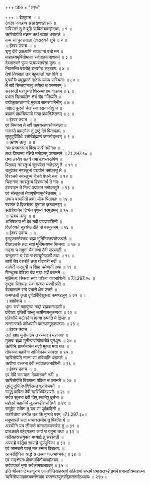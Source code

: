 +++
title = "२९७"

+++
॥ देव्युवाच ॥ ॥  
देवदेव जगन्नाथ संसारार्णवतारक ॥  
सविस्तरं तु मे ब्रूहि ऋषितोयामहोदयम् ॥ १ ॥  
ऋषितोयेति तन्नाम कथं ख्यातं धरातले ॥  
कथं सा पुनरायाता देवदारुवने शुभे ॥ २ ॥  
॥ ईश्वर उवाच ॥ ॥  
शृणु देवि प्रवक्ष्यामि सावधाना वचो मम ॥  
माहात्म्यमृषितोयायाः सर्वपातकनाशनम् ॥ ३ ॥  
देवदारुवने पुण्य ऋषयस्तपसा युताः ॥  
निवसन्ति वरारोहे शतशोथ सहस्रशः ॥ ४ ॥  
तेषां निवसतां तत्र बहुकालो गतः प्रिये ॥  
पुत्रपौत्रैः प्रवृद्धास्ते दारुकं व्याप्य संस्थिताः ॥ ८५ ॥  
ते सर्वे चिन्तयामासुः समेत्य च परस्परम् ॥  
सरस्वती महापुण्या शिरस्याधाय वाडवम् ॥ ६ ॥  
प्रभासं चिरकालेन क्षेत्रं चैव गमिष्यति ॥  
वापीकूपतडागादि मुक्त्वा सागरगामिनीम् ॥ ७ ॥  
नाह्लादं कुरुते चेतः स्नानदानजपेषु च ॥  
ब्रह्माणं प्रार्थयिष्यामो गत्वा ब्रह्मनिकेतनम् ॥ ८ ॥  
॥ ईश्वर उवाच ॥ ॥  
एवं निमन्त्र्य ते सर्वे ऋषयस्तपसोज्ज्वलाः॥  
गतास्ते ब्रह्मलोकं तु द्रष्टुं देवं पितामहम् ॥  
तुष्टुवुर्विविधैः स्तोत्रैर्ब्रह्माणं कमलोद्भवम् ॥ ९ ॥  
॥ ऋषय ऊचुः ॥ ॥  
नमः प्रणवरूपाय विश्व कर्त्रे नमोनमः ॥  
तथा विश्वस्य रक्षित्रे नमोऽस्तु परमात्मने ॥ 7.1.297.१० ॥  
तथा तस्यैव संहर्त्रे नमो ब्रह्मस्वरूपिणे ॥  
पितामह नमस्तुभ्यं सुरज्येष्ठ नमोऽस्तु ते ॥ ११ ॥  
चतुर्वक्त्र नमस्तुभ्यं पद्मयोने नमोऽस्तु ते ॥  
विरञ्चये नमस्तुभ्यं विधये वेधसे नमः ॥ १२ ॥  
चिदानन्द नमस्तुभ्यं हिरण्यगर्भ ते नमः ॥  
हंसवाहन ते नित्यं पद्मासन नमोऽस्तुते ॥ १३ ॥  
एवं संस्तुवतां तेषामृषीणामूर्ध्वरेतसाम् ॥  
उवाच परमप्रीतो ब्रह्मा लोक पितामहः ॥ १४ ॥  
स्वागतं वै द्विजश्रेष्ठा युष्माकं कृतवानहम् ॥  
स्तोत्रेणानेन दिव्येन वृणुध्वं वरमुत्तमम् ॥ १५ ॥  
॥ ऋषय ऊचुः ॥ ॥  
अभिषेकाय नो देव नदी पापप्रणाशिनी ॥  
विलोक्यते सुरश्रेष्ठ देहि नो वरमुत्तमम् ॥ १६ ॥  
॥ ईश्वर उवाच ॥ ॥  
इत्युक्तस्तैस्तदा ब्रह्मा मुनिभिस्तपसोज्ज्वलैः ॥  
वीक्षाञ्चक्रे तदा सर्वा मूर्तिमत्यश्च निम्नगाः ॥ १७ ॥  
गङ्गा च यमुना चैव तथा देवी सरस्वती ॥  
चन्द्रभागा च रेवा च शरयूर्गण्डकी तथा ॥ १८ ॥  
तापी चैव वरारोहे तथा गोदावरी नदी ॥  
कावेरी चन्द्रपुत्री च शिप्रा चर्मण्वती तथा ॥ १९ ॥  
सिन्धुश्च वेदिका चैव नदाः सर्वे वरानने ॥  
मूर्तिमत्यः स्थिताः सर्वाः पवित्राः पापनाशिनी ॥ 7.1.297.२० ॥  
दृष्ट्वा पितामहः सर्वा गत्वरा धरणीं प्रति ॥  
देवदारुवने रम्ये प्रभासे क्षेत्र उत्तमे ॥  
कमण्डलौ कृता दृष्टिर्विविशुस्ताः कमण्डलुम् ॥ २१ ॥ ।  
। ब्रह्मोवाच ॥ ॥  
धृताः सर्वा महापुण्या नद्यो ब्रह्मकमण्डलौ॥  
प्रविष्टाः पृथिवीं यान्तु ऋषीणामनुकम्पया ॥ २२ ॥  
प्रहिणोमि यद्येकां च ह्यन्या रुष्यति मे द्विजाः ॥  
तस्मात्सर्वाः प्रमोक्ष्यामि कमण्डलुकृतालयाः ॥ २३ ॥  
॥ ईश्वर उवाच ॥  
ततो ब्रह्मा मुमोचाऽथ तत्रस्थाश्च महापगाः ॥  
मुक्त्वा ब्रह्मा मुनीन्सर्वान्प्रोवाचेदं पुनःपुनः ॥ २४ ॥  
ऋषिभिः प्रार्थ्यमानेन नद्यो मुक्ता मया यतः ॥  
तोयरूपा महावेगा अभिषेकाय सत्वराः ॥ २५ ॥  
ऋषितोयेति नाम्ना सा भविष्यति धरातले ॥  
ऋषीणां वल्लभा देवी सर्वपातकनाशिनी ॥ २६ ॥  
॥ ईश्वर उवाच ॥ ॥  
एवं देवि समायाता देवदारुवने नदी ॥  
ऋषितोयेति विख्याता पवित्रा च वरानने ॥ २७ ॥  
तूर्यदुन्दुभिनिर्घोषैर्वेदमङ्गलनिःस्वनैः ॥  
समुद्रं प्रापिता देवी ऋषिभिर्वेदपारगैः ॥ २८ ॥  
सर्वत्र सुलभा देवी त्रिषु स्थानेषु दुर्लभा ॥  
महोदये महातीर्थे मूलचण्डीशसन्निधौ ॥ २९ ॥  
समुद्रेण समेता तु यत्र सा पूर्ववाहिनी ॥  
यत्रर्षितोया लभ्येत तत्र किं मृग्यते परम् ॥7.1.297.३०॥  
मनुष्यास्ते सदा धन्यास्तत्तोयं तु पिबन्ति ये ॥  
अस्थीनि यत्र लीयन्ते षण्मासाभ्यन्तरेण तु ॥ ३१ ॥  
प्रातःकाले वहेद्गङ्गा सायं च यमुना तथा ॥ ३२ ॥  
नदीसहस्रसंयुक्ता मध्याह्ने तु सरस्वती ॥  
अपराह्णे वहेद्रेवा सायाह्ने सूर्यपुत्रिका ॥ ३३ ॥  
एवं जानन्नरो यस्तु तत्र स्नान विचक्षणः ॥  
आचरेद्विधिना श्राद्धं स तस्याः फलभाग्भवेत् ॥ ३४ ॥  
एवं सङ्क्षेपतः प्रोक्तमृषितोयामहोदयम् ॥  
सर्वपापहरं नृणां सर्वकामफलप्रदम् ॥ ३५ ॥  
इति श्रीस्कान्दे महापुराण एकाशीतिसाहस्र्यां संहितायां सप्तमे प्रभासखण्डे प्रथमे प्रभासक्षेत्रमाहात्म्य ऋषितोयामाहात्म्यवर्णनन्नाम सप्तनवत्युत्तरद्विशततमोऽध्यायः ॥ २९७ ॥